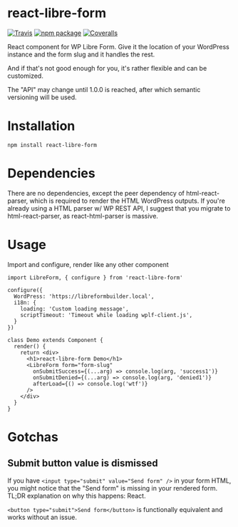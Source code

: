 # react-libre-form

[![Travis][build-badge]][build]
[![npm package][npm-badge]][npm]
[![Coveralls][coveralls-badge]][coveralls]

React component for WP Libre Form. Give it the location of your WordPress instance and the form slug and it handles the rest.

And if that's not good enough for you, it's rather flexible and can be customized.

The "API" may change until 1.0.0 is reached, after which semantic versioning will be used.

# Installation

`npm install react-libre-form`

# Dependencies
There are no dependencies, except the peer dependency of html-react-parser, which is required to render the HTML WordPress outputs.
If you're already using a HTML parser w/ WP REST API, I suggest that you migrate to html-react-parser, as react-html-parser is massive.

# Usage
Import and configure, render like any other component

```
import LibreForm, { configure } from 'react-libre-form'

configure({
  WordPress: 'https://libreformbuilder.local',
  i18n: {
    loading: 'Custom loading message',
    scriptTimeout: 'Timeout while loading wplf-client.js',
  }
})

class Demo extends Component {
  render() {
    return <div>
      <h1>react-libre-form Demo</h1>
      <LibreForm form="form-slug"
        onSubmitSuccess={(...arg) => console.log(arg, 'success1')}
        onSubmitDenied={(...arg) => console.log(arg, 'denied1')}
        afterLoad={() => console.log('wtf')}
      />
    </div>
  }
}
```

# Gotchas
## Submit button value is dismissed
If you have `<input type="submit" value="Send form" />` in your form HTML, you might notice that the "Send form" is missing in your rendered form. TL;DR explanation on why this happens: React.

`<button type="submit">Send form</button>` is functionally equivalent and works without an issue. 

[build-badge]: https://img.shields.io/travis/libreform/react-libre-form/master.png?style=flat-square
[build]: https://travis-ci.org/libreform/react-libre-form

[npm-badge]: https://img.shields.io/npm/v/react-libre-form.png?style=flat-square
[npm]: https://www.npmjs.org/package/react-libre-form

[coveralls-badge]: https://img.shields.io/coveralls/libreform/react-libre-form/master.png?style=flat-square
[coveralls]: https://coveralls.io/github/libreform/react-libre-form
